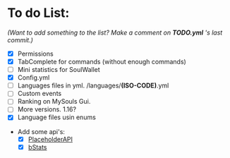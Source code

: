 # To do List:

*(Want to add something to the list? Make a comment on **TODO.yml** 's last commit.)*

- [x] Permissions
- [x] TabComplete for commands (without enough commands)
- [ ] Mini statistics for SoulWallet
- [x] Config.yml
- [ ] Languages files in yml. /languages/**(ISO-CODE)**.yml
- [ ] Custom events
- [ ] Ranking on MySouls Gui.
- [ ] More versions. 1.16?
- [x] Language files usin enums
- Add some api's:
  - [x] [PlaceholderAPI](https://www.spigotmc.org/resources/placeholderapi.6245/)
  - [x] [bStats](https://bstats.org/)